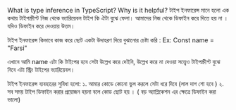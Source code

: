 What is type inference in TypeScript? Why is it helpful?
টাইপ ইনফারেন্স মানে হলো এক কথায় টাইপস্ক্রীপ্ট নিজ থেকে ভ্যারিয়েবল টাইপ কি ঐটা বুঝে ফেলা। আমাদের নিজ থেকে ডিফাইন করে দিতে হয় না । যদিও ডিফাইন করে দেওয়ায় উত্তম।

টাইপ ইনফারেন্স কিভাবে কাজ করে ছোট একটা উদাহরণ দিয়ে বুঝানোর চেষ্টা করি : 
Ex: 
Const name = "Farsi"

এখানে আমি name এটা কি টাইপের হবে সেটা উল্লেখ করে দেইনি, উল্লেখ করে না দেওয়া সত্ত্বেও টাইপস্ক্রীপ্ট বুঝে নিবে এটা স্ট্রিং টাইপের ভ্যারিয়েবল।

টাইপ ইনফারেন্স ব্যবহারের সুবিধা হলো:
১. আমার কোডে কোনো ভুল করলে সেটা ধরে দিবে (লাল দাগ শো হবে )
২. সব সময় টাইপ ডিফাইন করার প্রয়োজন হয়না বলে কোড ছোট হয় । ( বড় অ্যাপ্লিকেশন এর ক্ষেত্রে ডিফাইন করা ভালো)

